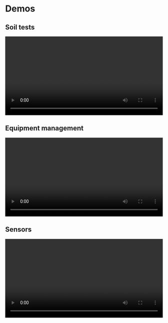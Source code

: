 # Demos

## Soil tests

<video width="100%" controls>
  <source src="/img/demos/farmOS-soil.mp4" type="video/mp4">
</video>

## Equipment management

<video width="100%" controls>
  <source src="/img/demos/farmOS-equipment.mp4" type="video/mp4">
</video>

## Sensors

<video width="100%" controls>
  <source src="/img/demos/farmOS-sensors.mp4" type="video/mp4">
</video>

